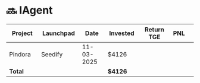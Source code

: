 # 🔜 IAgent



<table data-full-width="true"><thead><tr><th width="152">Project</th><th width="138">Launchpad</th><th width="132">Date</th><th width="133">Invested</th><th width="176">Return TGE </th><th>PNL</th><th></th></tr></thead><tbody><tr><td>Pindora</td><td>Seedify</td><td>11-03-2025</td><td>$4126</td><td></td><td></td><td></td></tr><tr><td><strong>Total</strong></td><td></td><td></td><td><strong>$4126</strong></td><td></td><td></td><td></td></tr></tbody></table>

